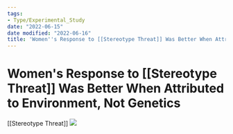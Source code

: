 ```yaml
---
tags:
- Type/Experimental_Study
date: "2022-06-15"
date modified: "2022-06-16"
title: 'Women''s Response to [[Stereotype Threat]] Was Better When Attributed to Environment, Not Genetics'
---
```


# Women's Response to [[Stereotype Threat]] Was Better When Attributed to Environment, Not Genetics
[[Stereotype Threat]]
![](https://i.imgur.com/0x5oN4F.png)
